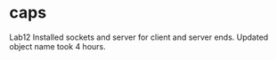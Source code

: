 # caps
Lab12
Installed sockets and server for client and server ends.
Updated object name
took 4 hours. 
